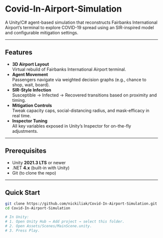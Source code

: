 # Covid-In-Airport-Simulation

A Unity/C# agent-based simulation that reconstructs Fairbanks International Airport’s terminal to explore COVID-19 spread using an SIR-inspired model and configurable mitigation settings.

---

## Features

- **3D Airport Layout**  
  Virtual rebuild of Fairbanks International Airport terminal.  
- **Agent Movement**  
  Passengers navigate via weighted decision graphs (e.g., chance to shop, wait, board).  
- **SIR-Style Infection**  
  Susceptible → Infected → Recovered transitions based on proximity and timing.  
- **Mitigation Controls**  
  Tweak capacity caps, social-distancing radius, and mask-efficacy in real time.  
- **Inspector Tuning**  
  All key variables exposed in Unity’s Inspector for on-the-fly adjustments.

---

## Prerequisites

- Unity **2021.3 LTS** or newer  
- .NET **4.x** (built-in with Unity)  
- Git (to clone the repo)

---

## Quick Start

```bash
git clone https://github.com/nickiliak/Covid-In-Airport-Simulation.git
cd Covid-In-Airport-Simulation

# In Unity:
# 1. Open Unity Hub → Add project → select this folder.
# 2. Open Assets/Scenes/MainScene.unity.
# 3. Press Play.
